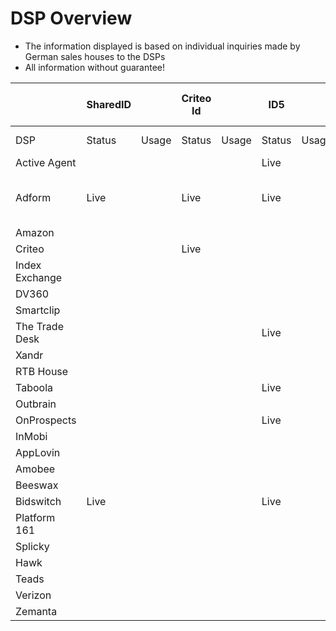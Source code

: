# DSP Overview #

- The information displayed is based on individual inquiries made by German sales houses to the DSPs
- All information without guarantee!
  

|                   | SharedID      |                | Criteo Id      |                | ID5            |                    | PPID           |                   | Panorama Id   |                    | Liveramp Id   |                        | netId  |                           | EUID           |                       | Utiq           |                          | Proprietary Publisher Ids |                                         |
| ----------------- |  ------------ |  ------------- |  ------------- |  ------------- |  ------------- |  ----------------- |  ------------- |  ---------------- |  ------------ |  ----------------- | ------------- | ---------------------- |--------| ------------------------- | -------------- | --------------------- | -------------- | ------------------------ | ------------------------- | --------------------------------------- |
|  DSP              | Status        | Usage          | Status         | Usage          | Status         | Usage              | Status         | Usage             | Status        | Usage              | Status        | Usage                  | Status | Usage                     | Status         | Usage                 | Status         | Usage                    | Status                    | Usage & Description                     |                            |
| Active Agent      |               |                |                |                | Live           |                    |                |                   |               |                    |               |                        | Live   |                           |                |                       |                |                          |                           |                                         |
| Adform            | Live          |                | Live           |                | Live           |                    |                |                   | Live          |                    | Live          |                        | Live   |                           | Live           |                       | Live           |                          | Live                      | Supports any id that is sent in oRTB    |
| Amazon            |               |                |                |                |                |                    |                |                   |               |                    |               |                        |        |                           |                |                       |                |                          |                           |                                         |
| Criteo            |               |                | Live           |                |                |                    |                |                   |               |                    | Live          |                        |        |                           |                |                       |                |                          |                           |                                         |
| Index Exchange    |               |                |                |                |                |                    |                |                   |               |                    | Live          |                        |        |                           | Live           |                       |                |                          |                           |                                         |
| DV360             |               |                |                |                |                |                    | Live           |                   |               |                    |               |                        |        |                           |                |                       |                |                          |                           |                                         |
| Smartclip         |               |                |                |                |                |                    |                |                   |               |                    |               |                        |        |                           |                |                       |                |                          |                           |                                         |
| The Trade Desk    |               |                |                |                | Live           |                    |                |                   |               |                    |               |                        | Live   |                           | Live           |                       |                |                          |                           |                                         |
| Xandr             |               |                |                |                |                |                    |                |                   |               |                    | Live          |                        | Live   |                           | Live           |                       |                |                          |                           |                                         |
| RTB House         |               |                |                |                |                |                    |                |                   |               |                    | Live          |                        | Live   |                           |                |                       |                |                          |                           |                                         |
| Taboola           |               |                |                |                | Live           |                    |                |                   | Live          |                    |               |                        |        |                           |                |                       |                |                          |                           |                                         |
| Outbrain          |               |                |                |                |                |                    |                |                   |               |                    |               |                        |        |                           |                |                       |                |                          |                           |                                         |
| OnProspects       |               |                |                |                | Live           |                    |                |                   |               |                    | Live          |                        |        |                           | Live           |                       |                |                          |                           |                                         |
| InMobi            |               |                |                |                |                |                    |                |                   |               |                    |               |                        |        |                           |                |                       |                |                          |                           |                                         |
| AppLovin          |               |                |                |                |                |                    |                |                   |               |                    |               |                        |        |                           |                |                       |                |                          |                           |                                         |
| Amobee            |               |                |                |                |                |                    |                |                   |               |                    |               |                        |        |                           |                |                       |                |                          |                           |                                         |
| Beeswax           |               |                |                |                |                |                    |                |                   |               |                    |               |                        |        |                           |                |                       |                |                          |                           |                                         |
| Bidswitch         | Live          |                |                |                | Live           |                    |                |                   |               |                    | Live          |                        |        |                           | Live           |                       |                |                          |                           |                                         |
| Platform 161      |               |                |                |                |                |                    |                |                   |               |                    | Live          |                        |        |                           |                |                       |                |                          |                           |                                         |
| Splicky           |               |                |                |                |                |                    |                |                   |               |                    |               |                        |        |                           |                |                       |                |                          |                           |                                         |
| Hawk              |               |                |                |                |                |                    |                |                   |               |                    | Live          |                        |        |                           |                |                       |                |                          |                           |                                         |
| Teads             |               |                |                |                |                |                    |                |                   |               |                    |               |                        |        |                           |                |                       |                |                          |                           |                                         |
| Verizon           |               |                |                |                |                |                    |                |                   |               |                    |               |                        |        |                           |                |                       |                |                          |                           |                                         |
| Zemanta           |               |                |                |                |                |                    |                |                   |               |                    |               |                        |        |                           |                |                       |                |                          |                           |                                         |
